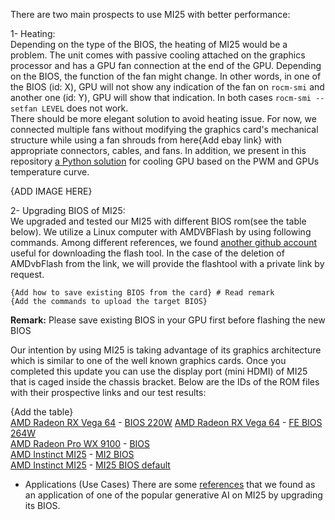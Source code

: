 
There are two main prospects to use MI25 with better performance:  

1- Heating:  
Depending on the type of the BIOS, the heating of MI25 would be a problem. The unit comes with passive cooling attached on the graphics processor and has a GPU fan connection at the end of the GPU. Depending on the BIOS, the function of the fan might change. In other words, in one of the BIOS (id: X), GPU will not show any indication of the fan on `rocm-smi` and another one (id: Y), GPU will show that indication. In both cases `rocm-smi --setfan LEVEL` does not work.  
There should be more elegant solution to avoid heating issue. For now, we connected multiple fans without modifying the graphics card's mechanical structure while using a fan shrouds from here{Add ebay link} with appropriate connectors, cables, and fans. In addition, we present in this repository [a Python solution](https://github.com/bankh/GPU_Compute/tree/main/amdgpu-pyfancontrol) for cooling GPU based on the PWM and GPUs temperature curve.

{ADD IMAGE HERE}

2- Upgrading BIOS of MI25:  
We upgraded and tested our MI25 with different BIOS rom(see the table below). We utilize a Linux computer with AMDVBFlash by using following commands. Among different references, we found [another github account](https://github.com/stylesuxx/amdvbflash) useful for downloading the flash tool. In the case of the deletion of AMDvbFlash from the link, we will provide the flashtool with a private link by request.
```
{Add how to save existing BIOS from the card} # Read remark 
{Add the commands to upload the target BIOS} 
```
__Remark:__ Please save existing BIOS in your GPU first before flashing the new BIOS

Our intention by using MI25 is taking advantage of its graphics architecture which is similar to one of the well known graphics cards. Once you completed this update you can use the display port (mini HDMI) of MI25 that is caged inside the chassis bracket. Below are the IDs of the ROM files with their prospective links and our test results:

{Add the table}  
[AMD Radeon RX Vega 64](https://www.techpowerup.com/gpu-specs/radeon-rx-vega-64.c2871) - [BIOS 220W](https://www.techpowerup.com/vgabios/197023/amd-rxvegafe-16384-170628](https://www.techpowerup.com/vgabios/196039/amd-rxvega64-16384-170616-1))  
[AMD Radeon RX Vega 64](https://www.techpowerup.com/gpu-specs/radeon-rx-vega-64.c2871) - [FE BIOS 264W](https://www.techpowerup.com/vgabios/197023/amd-rxvegafe-16384-170628)  
[AMD Radeon Pro WX 9100](https://www.techpowerup.com/gpu-specs/radeon-pro-wx-9100.c2989) - [BIOS](https://www.techpowerup.com/vgabios/218718/218718)  
[AMD Instinct MI25](https://www.techpowerup.com/gpu-specs/radeon-instinct-mi25.c2983) - [MI2 BIOS](https://www.techpowerup.com/vgabios/245174/245174)  
[AMD Instinct MI25](https://www.techpowerup.com/gpu-specs/radeon-instinct-mi25.c2983) - [MI25 BIOS default]()  

- Applications (Use Cases)
There are some [references](https://forum.level1techs.com/t/mi25-stable-diffusions-100-hidden-beast/194172/19) that we found as an application of one of the popular generative AI on MI25 by upgrading its BIOS.
